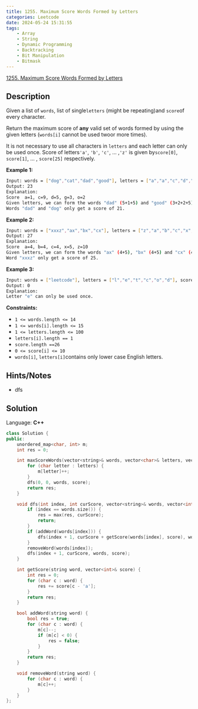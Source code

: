 ```yaml
---
title: 1255. Maximum Score Words Formed by Letters
categories: Leetcode
date: 2024-05-24 15:31:55
tags:
    - Array
    - String
    - Dynamic Programming
    - Backtracking
    - Bit Manipulation
    - Bitmask
---
```


[1255. Maximum Score Words Formed by Letters](https://leetcode.com/problems/maximum-score-words-formed-by-letters/description/?envType=daily-question&envId=2024-05-24)

## Description

Given a list of `words`, list of single`letters` (might be repeating)and `score`of every character.

Return the maximum score of **any**  valid set of words formed by using the given letters (`words[i]` cannot be used twoor more times).

It is not necessary to use all characters in `letters` and each letter can only be used once. Score of letters`'a'`, `'b'`, `'c'`, ... ,`'z'` is given by`score[0]`, `score[1]`, ... , `score[25]` respectively.

**Example 1:**

```bash
Input: words = ["dog","cat","dad","good"], letters = ["a","a","c","d","d","d","g","o","o"], score = [1,0,9,5,0,0,3,0,0,0,0,0,0,0,2,0,0,0,0,0,0,0,0,0,0,0]
Output: 23
Explanation:
Score  a=1, c=9, d=5, g=3, o=2
Given letters, we can form the words "dad" (5+1+5) and "good" (3+2+2+5) with a score of 23.
Words "dad" and "dog" only get a score of 21.
```

**Example 2:**

```bash
Input: words = ["xxxz","ax","bx","cx"], letters = ["z","a","b","c","x","x","x"], score = [4,4,4,0,0,0,0,0,0,0,0,0,0,0,0,0,0,0,0,0,0,0,0,5,0,10]
Output: 27
Explanation:
Score  a=4, b=4, c=4, x=5, z=10
Given letters, we can form the words "ax" (4+5), "bx" (4+5) and "cx" (4+5) with a score of 27.
Word "xxxz" only get a score of 25.
```

**Example 3:**

```bash
Input: words = ["leetcode"], letters = ["l","e","t","c","o","d"], score = [0,0,1,1,1,0,0,0,0,0,0,1,0,0,1,0,0,0,0,1,0,0,0,0,0,0]
Output: 0
Explanation:
Letter "e" can only be used once.
```

**Constraints:**

- `1 <= words.length <= 14`
- `1 <= words[i].length <= 15`
- `1 <= letters.length <= 100`
- `letters[i].length == 1`
- `score.length ==26`
- `0 <= score[i] <= 10`
- `words[i]`, `letters[i]`contains only lower case English letters.

## Hints/Notes

- dfs

## Solution

Language: **C++**

```C++
class Solution {
public:
    unordered_map<char, int> m;
    int res = 0;

    int maxScoreWords(vector<string>& words, vector<char>& letters, vector<int>& score) {
        for (char letter : letters) {
            m[letter]++;
        }
        dfs(0, 0, words, score);
        return res;
    }

    void dfs(int index, int curScore, vector<string>& words, vector<int>& score) {
        if (index == words.size()) {
            res = max(res, curScore);
            return;
        }
        if (addWord(words[index])) {
            dfs(index + 1, curScore + getScore(words[index], score), words, score);
        }
        removeWord(words[index]);
        dfs(index + 1, curScore, words, score);
    }

    int getScore(string word, vector<int>& score) {
        int res = 0;
        for (char c : word) {
            res += score[c - 'a'];
        }
        return res;
    }

    bool addWord(string word) {
        bool res = true;
        for (char c : word) {
            m[c]--;
            if (m[c] < 0) {
                res = false;
            }
        }
        return res;
    }

    void removeWord(string word) {
        for (char c : word) {
            m[c]++;
        }
    }
};
```
